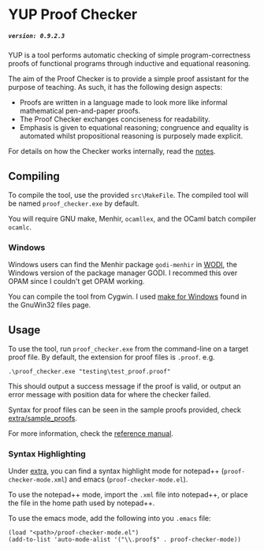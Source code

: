 # YUP Proof Checker
##### `version: 0.9.2.3` #####
YUP is a tool performs automatic checking of simple program-correctness proofs of functional programs through inductive and equational reasoning.

The aim of the Proof Checker is to provide a simple proof assistant for the purpose of teaching. As such, it has the following design aspects:

- Proofs are written in a language made to look more like informal mathematical pen-and-paper proofs.
- The Proof Checker exchanges conciseness for readability.
- Emphasis is given to equational reasoning; congruence and equality is automated whilst propositional reasoning is purposely made explicit.

For details on how the Checker works internally, read the [notes](/notes.pdf).

## Compiling

To compile the tool, use the provided `src\MakeFile`. The compiled tool will be named `proof_checker.exe` by default.

You will require GNU make, Menhir, `ocamllex`, and the OCaml batch compiler `ocamlc`.

### Windows

Windows users can find the Menhir package `godi-menhir` in [WODI](http://wodi.forge.ocamlcore.org/), the Windows version of the package manager GODI. I recommed this over OPAM since I couldn't get OPAM working.

You can compile the tool from Cygwin. I used [make for Windows](http://gnuwin32.sourceforge.net/packages/make.htm) found in the GnuWin32 files page.

## Usage

To use the tool, run `proof_checker.exe` from the command-line on a target proof file. By default, the extension for proof files is `.proof`.
e.g.

    .\proof_checker.exe "testing\test_proof.proof"

This should output a success message if the proof is valid, or output an error message with position data for where the checker failed.

Syntax for proof files can be seen in the sample proofs provided, check [extra/sample_proofs](/extra/sample_proofs).

For more information, check the [reference manual](/reference_manual.md).

### Syntax Highlighting

Under [extra](/extra), you can find a syntax highlight mode for notepad++ (`proof-checker-mode.xml`) and emacs (`proof-checker-mode.el`).

To use the notepad++ mode, import the `.xml` file into notepad++, or place the file in the home path used by notepad++.

To use the emacs mode, add the following into you `.emacs` file:

    (load "<path>/proof-checker-mode.el")
    (add-to-list 'auto-mode-alist '("\\.proof$" . proof-checker-mode))